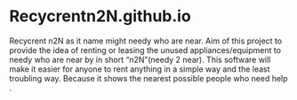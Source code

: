 # Recycrentn2N.github.io
Recycrent n2N as it name might needy who are near. Aim       of this project to provide the idea of renting or leasing the unused appliances/equipment to needy who are near by in short “n2N”(needy 2 near).   This software will make it easier for anyone to rent anything in a simple way and the least troubling way. Because it shows the nearest possible people who need help .
